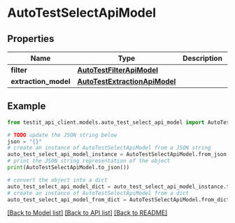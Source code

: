 # AutoTestSelectApiModel


## Properties

Name | Type | Description | Notes
------------ | ------------- | ------------- | -------------
**filter** | [**AutoTestFilterApiModel**](AutoTestFilterApiModel.md) |  | [optional] 
**extraction_model** | [**AutoTestExtractionApiModel**](AutoTestExtractionApiModel.md) |  | [optional] 

## Example

```python
from testit_api_client.models.auto_test_select_api_model import AutoTestSelectApiModel

# TODO update the JSON string below
json = "{}"
# create an instance of AutoTestSelectApiModel from a JSON string
auto_test_select_api_model_instance = AutoTestSelectApiModel.from_json(json)
# print the JSON string representation of the object
print(AutoTestSelectApiModel.to_json())

# convert the object into a dict
auto_test_select_api_model_dict = auto_test_select_api_model_instance.to_dict()
# create an instance of AutoTestSelectApiModel from a dict
auto_test_select_api_model_from_dict = AutoTestSelectApiModel.from_dict(auto_test_select_api_model_dict)
```
[[Back to Model list]](../README.md#documentation-for-models) [[Back to API list]](../README.md#documentation-for-api-endpoints) [[Back to README]](../README.md)


